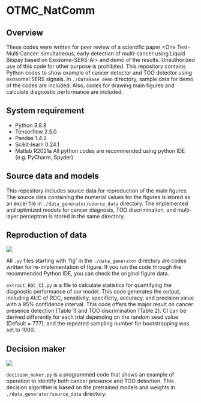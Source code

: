 # OTMC_NatComm

## Overview
 These codes were written for peer review of a scientific paper <One Test-Multi Cancer: simultaneous, early detection of multi-cancer using Liquid Biopsy based on Exosome-SERS-AI> and demo of the results. Unauthorized use of this code for other purpose is prohibited.
 This repository contains Python codes to show example of cancer detector and TOO detector using exosomal SERS signals. In `./DataBase_demo` directory, sample data for demo of the codes are included. Also, codes for drawing main figures and calculate diagnostic performance are included.
 
## System requirement
 - Python 3.8.8
 - Tensorflow 2.5.0
 - Pandas 1.4.2
 - Scikit-learn 0.24.1
 - Matlab R2021a
  All python codes are recommended using python IDE (e.g. PyCharm, Spyder)

## Source data and models
 This repository includes source data for reproduction of the main figures.
 The source data containing the numerial values for the figures is stored as an excel file in `./data_generator/source_data` directory.
 The implemented and optimized models for cancer diagnosis, TOO discrimination, and multi-layer perceptron is stored in the same directory.

## Reproduction of data
<img src="https://img.shields.io/badge/Python-FFCA28?style=flat-square&logo=Python&logoColor=000000"/>

 All `.py` files starting with 'fig' in the `./data_generator` directory are codes written for re-implementation of figure.
 If you run the code through the recommended Python IDE, you can check the original figure data.
 
 `extract_ROC_CI.py` is a file to calculate statistics for quantifying the diagnostic performance of our model.
 This code generates the output, including AUC of ROC, sensitivity, specificity, accuracy, and precision value with a 95% confidence interval.
 This code offers the major result on cancer presence detection (Table 1) and TOO discrimination (Table 2).
 CI can be derived differently for each trial depending on the random seed value (Default = 777), and the repeated sampling number for bootstrapping was set to 1000.

## Decision maker
<img src="https://img.shields.io/badge/Python-FFCA28?style=flat-square&logo=Python&logoColor=000000"/>

`decision_maker.py` is a programmed code that shows an example of operation to identify both cancer presence and TOO detection.
This decision algorithm is based on the pretrained models and weights in `./data_generator/source_data` directory.

